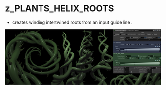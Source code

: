 # z_PLANTS_HELIX_ROOTS
- creates winding intertwined roots from an input guide line .

![z_PLANTS_HELIX_ROOTS](https://raw.githubusercontent.com/CorvaeOboro/zenv/master/hip/z_PLANTS_HELIX_ROOTS/z_PLANTS_HELIX_ROOTS.jpg?raw=true "z_PLANTS_HELIX_ROOTS")

